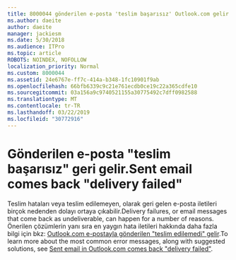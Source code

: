 ```yaml
---
title: 8000044 gönderilen e-posta 'teslim başarısız' Outlook.com gelir
ms.author: daeite
author: daeite
manager: jackiesm
ms.date: 5/30/2018
ms.audience: ITPro
ms.topic: article
ROBOTS: NOINDEX, NOFOLLOW
localization_priority: Normal
ms.custom: 8000044
ms.assetid: 24e6767e-ff7c-414a-b348-1fc10901f9ab
ms.openlocfilehash: 66bfb6339c9c21e761ecdb0ce19c22a365cdfe10
ms.sourcegitcommit: 03a156a9c9740521155a30775492c7dff0982588
ms.translationtype: MT
ms.contentlocale: tr-TR
ms.lasthandoff: 03/22/2019
ms.locfileid: "30772916"
---
```

# <a name="sent-email-comes-back-delivery-failed"></a><span data-ttu-id="055b1-102">Gönderilen e-posta "teslim başarısız" geri gelir.</span><span class="sxs-lookup"><span data-stu-id="055b1-102">Sent email comes back "delivery failed"</span></span>

<span data-ttu-id="055b1-103">Teslim hataları veya teslim edilemeyen, olarak geri gelen e-posta iletileri birçok nedenden dolayı ortaya çıkabilir.</span><span class="sxs-lookup"><span data-stu-id="055b1-103">Delivery failures, or email messages that come back as undeliverable, can happen for a number of reasons.</span></span> <span data-ttu-id="055b1-104">Önerilen çözümlerin yanı sıra en yaygın hata iletileri hakkında daha fazla bilgi için bkz: [Outlook.com e-postayla gönderilen "teslim edilemedi" gelir](https://go.microsoft.com/fwlink/p/?linkid=2001403&amp;clcid=0x409).</span><span class="sxs-lookup"><span data-stu-id="055b1-104">To learn more about the most common error messages, along with suggested solutions, see [Sent email in Outlook.com comes back "delivery failed"](https://go.microsoft.com/fwlink/p/?linkid=2001403&amp;clcid=0x409).</span></span>
  

